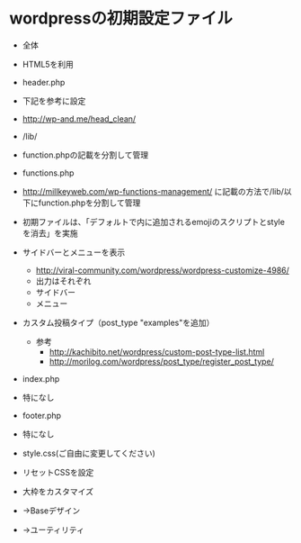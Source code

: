 # wordpressの初期設定ファイル

- 全体
 - HTML5を利用

- header.php
 - 下記を参考に設定
 - http://wp-and.me/head_clean/

- /lib/
 - function.phpの記載を分割して管理

- functions.php
 - http://millkeyweb.com/wp-functions-management/ に記載の方法で/lib/以下にfunction.phpを分割して管理
  - 初期ファイルは、「デフォルトで<head>内に追加されるemojiのスクリプトとstyleを消去」を実施
  - サイドバーとメニューを表示
    - http://viral-community.com/wordpress/wordpress-customize-4986/
    - 出力はそれぞれ
     - サイドバー　<?php dynamic_sidebar(); ?>
     - メニュー　<?php wp_nav_menu(); ?>
  - カスタム投稿タイプ（post_type "examples"を追加）
    - 参考
    	- http://kachibito.net/wordpress/custom-post-type-list.html
    	- http://morilog.com/wordpress/post_type/register_post_type/

- index.php
 - 特になし

- footer.php
 - 特になし

- style.css(ご自由に変更してください)
 - リセットCSSを設定
 - 大枠をカスタマイズ
  - →Baseデザイン
  - →ユーティリティ

